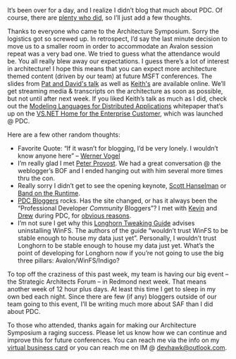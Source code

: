 It’s been over for a day, and I realize I didn’t blog that much about
PDC. Of course, there are [plenty who did](http://pdcbloggers.net), so
I’ll just add a few thoughts.

Thanks to everyone who came to the Architecture Symposium. Sorry the
logistics got so screwed up. In retrospect, I’d say the last minute
decision to move us to a smaller room in order to accommodate an Avalon
session repeat was a very bad one. We tried to guess what the attendance
would be. You all really blew away our expectations. I guess there’s a
lot of interest in architecture! I hope this means that you can expect
more architecture themed content (driven by our team) at future MSFT
conferences. The slides from [Pat and
David's talk](http://www.gotdotnet.com/team/PDC/4284/ARCSYM1.ppt) as
well as [Keith's](http://www.gotdotnet.com/team/PDC/4286/ARCSYM3.ppt)
are available online. We’ll get streaming media & transcripts on the
architecture as soon as possible, but not until after next week. If you
liked Keith’s talk as much as I did, check out the [Modeling Languages
for Distributed
Applications](http://msdn.microsoft.com/vstudio/productinfo/enterprise/default.aspx?pull=/library/en-us/dnvsent/html/vsent_modelinglangs.asp)
whitepaper that’s up on the [VS.NET Home for the Enterprise
Customer](http://msdn.microsoft.com/vstudio/productinfo/enterprise/default.aspx?pull=/library/en-us/dnvsent/html/vsent_modelinglangs.asp),
which was launched @ PDC.

Here are a few other random thoughts:

-   Favorite Quote: “If it wasn’t for blogging, I’d be very lonely. I
    wouldn’t know anyone here” – [Werner
    Vogel](http://weblogs.cs.cornell.edu/AllThingsDistributed/)
-   I’m really glad I met [Peter
    Provost](http://www.peterprovost.org/weblog/). We had a great
    conversation @ the weblogger’s BOF and I ended hanging out with him
    several more times thru the con.
-   Really sorry I didn’t get to see the opening keynote, [Scott
    Hanselman](http://www.hanselman.com/blog/) or [Band on the
    Runtime](http://www.gotdotnet.com/team/dbox/default.aspx?key=2003-10-26T05:37:17Z).
-   [PDC Bloggers](http://pdcbloggers.net) rocks. Has the site changed,
    or has it always been the “Professional Developer *Community*
    Bloggers”? I met with
    [Kevin](http://www.microsoftregionaldirectors.com/Extranet/DirectorDetails.aspx?did=1141)
    and [Drew](http://drewby.net/) during PDC, for [obvious
    reasons](http://devhawk.net/2003/09/19/today-is-the-last-day-of-my-life-so-far/).
-   I’m not sure I get why this [Longhorn Tweaking
    Guide](http://www.nextl3vel.net/Chris123NT/PDC_4051/LHGuide.html)
    advises uninstalling WinFS. The authors of the guide “wouldn’t trust
    WinFS to be stable enough to house my data just yet”. Personally, I
    wouldn’t trust Longhorn to be stable enough to house my data just
    yet. What’s the point of developing for Longhorn now if you’re not
    going to use the big three pillars: Avalon/WinFS/Indigo?

To top off the craziness of this past week, my team is having our big
event – the Strategic Architects Forum – in Redmond next week. That
means another week of 12 hour plus days. At least this time I get to
sleep in my own bed each night. Since there are few (if any) bloggers
outside of our team going to this event, I’ll be writing much more about
SAF than I did about PDC.

To those who attended, thanks again for making our Architecture
Symposium a raging success. Please let us know how we can continue and
improve this for future conferences. You can reach me via the info on my
[virtual business
card](http://devhawk.net/2003/10/13/reading-writing-and-business-cards/) or you
can reach me on IM @ <devhawk@outlook.com>.
